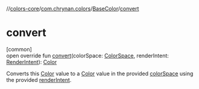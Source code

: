 //[colors-core](../../../index.md)/[com.chrynan.colors](../index.md)/[BaseColor](index.md)/[convert](convert.md)

# convert

[common]\
open override fun [convert](convert.md)(colorSpace: [ColorSpace](../../com.chrynan.colors.space/-color-space/index.md), renderIntent: [RenderIntent](../../com.chrynan.colors.space/-render-intent/index.md)): [Color](../-color/index.md)

Converts this [Color](../-color/index.md) value to a [Color](../-color/index.md) value in the provided [colorSpace](convert.md) using the provided [renderIntent](convert.md).
